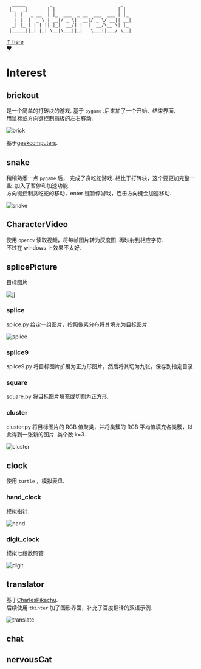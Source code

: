 
```
  _____         _                         _   
 |_   _|       | |                       | |  
   | |   _ __  | |_  ___  _ __  ___  ___ | |_ 
   | |  | '_ \ | __|/ _ \| '__|/ _ \/ __|| __|
  _| |_ | | | || |_|  __/| |  |  __/\__ \| |_ 
 |_____||_| |_| \__|\___||_|   \___||___/ \__|
```                                             
[↑ here](http://patorjk.com/software/taag/)    
[❤](https://emojipedia.org/)    
# Interest

## brickout
是一个简单的打砖块的游戏. 基于 `pygame` .后来加了一个开始、结束界面.       
用鼠标或方向键控制挡板的左右移动.     

![brick](https://github.com/yantanglife/Interest/raw/master/brickout/brickout.PNG)

基于[geekcomputers](https://github.com/geekcomputers/Python/tree/master/brickout-game).

## snake
稍稍熟悉一点 `pygame` 后， 完成了贪吃蛇游戏. 相比于打砖块，这个要更加完整一些. 加入了暂停和加速功能.        
方向键控制贪吃蛇的移动，enter 键暂停游戏，连击方向键会加速移动.   
  
![snake](https://github.com/yantanglife/Interest/raw/master/snake/snake.PNG)

## CharacterVideo
使用 `opencv` 读取视频，将每帧图片转为灰度图. 再映射到相应字符.      
不过在 windows 上效果不太好.

## splicePicture
目标图片    

![jj](https://github.com/yantanglife/Interest/raw/master/splicePicture/jj.jpg)

### splice
splice.py 给定一组图片，按照像素分布将其填充为目标图片.       

![splice](https://github.com/yantanglife/Interest/raw/master/splicePicture/new.png)

### splice9
splice9.py 将目标图片扩展为正方形图片，然后将其切为九张，保存到指定目录.

### square
square.py 将目标图片填充或切割为正方形.

### cluster
cluster.py 将目标图片的 RGB 值聚类，并将类簇的 RGB 平均值填充各类簇，以此得到一张新的图片.
类个数 k=3.     

![cluster](https://github.com/yantanglife/Interest/raw/master/splicePicture/k_new.png)

## clock
使用 `turtle` ，模拟表盘.
### hand_clock
模拟指针.       

![hand](https://github.com/yantanglife/Interest/raw/master/clock/hand_clock.PNG)

### digit_clock
模拟七段数码管.        

![digit](https://github.com/yantanglife/Interest/raw/master/clock/digit_clock.PNG)

## translator
基于[CharlesPikachu](https://github.com/CharlesPikachu/Tools/tree/master/Translator).     
后续使用 `tkinter` 加了图形界面，补充了百度翻译的双语示例.     
  
![translate](https://github.com/yantanglife/Interest/raw/master/translator/translate.PNG)

## chat

## nervousCat

